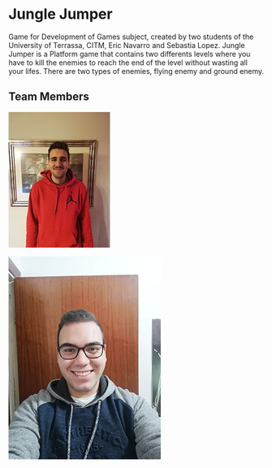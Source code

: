 # Jungle Jumper

Game for Development of Games subject, created by two students of the University of Terrassa, CITM, Eric Navarro and Sebastia Lopez.
Jungle Jumper is a Platform game that contains two differents levels where you have to kill the enemies to reach the end of the level 
without wasting all your lifes. There are two types of enemies, flying enemy and ground enemy.

## Team Members

![](FOTOGIT.jpg) 

![](sebi.jpg)
